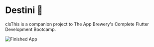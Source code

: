 # Destini 🤔

clsThis is a companion project to The App Brewery's Complete Flutter Development Bootcamp.

![Finished App](https://github.com/londonappbrewery/Images/blob/master/Destini.gif)
